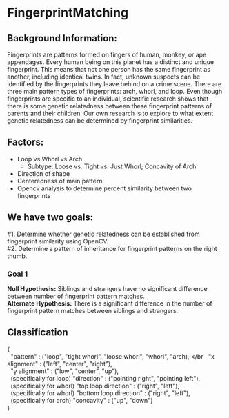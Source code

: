 # FingerprintMatching
## Background Information:
Fingerprints are patterns formed on fingers of human, monkey, or ape appendages. Every human being on this planet has a distinct and unique fingerprint. This means that not one person has the same fingerprint as another, including identical twins. In fact, unknown suspects can be identified by the fingerprints they leave behind on a crime scene. There are three main pattern types of fingerprints: arch, whorl, and loop. Even though fingerprints are specific to an individual, scientific research shows that there is some genetic relatedness between these fingerprint patterns of parents and their children. Our own research is to explore to what extent genetic relatedness can be determined by fingerprint similarities.
## Factors: 
* Loop vs Whorl vs Arch
  * Subtype: Loose vs. Tight vs. Just Whorl; Concavity of Arch
* Direction of shape
* Centeredness of main pattern
* Opencv analysis to determine percent similarity between two fingerprints
## We have two goals: 
#1. Determine whether genetic relatedness can be established from fingerprint similarity using OpenCV. </br>
#2. Determine a pattern of inheritance for fingerprint patterns on the right thumb.
### Goal 1
**Null Hypothesis:** Siblings and strangers have no significant difference between number of fingerprint pattern matches. </br>
**Alternate Hypothesis:** There is a significant difference in the number of fingerprint pattern matches between siblings and strangers. 
## Classification
{ </br>
&nbsp; "pattern" : ("loop", "tight whorl", "loose whorl", "whorl", "arch), </br
&nbsp; "x alignment" : ("left", "center", "right"), </br>
&nbsp; "y alignment" : ("low", "center", "up"), </br> 
&nbsp; (specifically for loop) "direction" : ("pointing right", "pointing left"), </br>
&nbsp; (specifically for whorl) "top loop direction" : ("right", "left"), </br>
&nbsp; (specifically for whorl) "bottom loop direction" : ("right", "left"), </br>
&nbsp; (specifically for arch) "concavity" : ("up", "down") </br>
}
